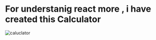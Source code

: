 # For understanig react more , i have created this Calculator
![caluclator](https://wallpapers.com/images/hd/red-and-blue-calculators-yxm0myfzuym67431.jpg)
